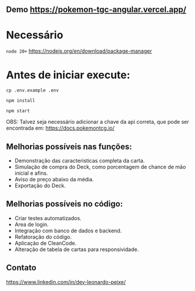 ## Demo https://pokemon-tgc-angular.vercel.app/

# Necessário
`node 20+`
https://nodejs.org/en/download/package-manager

# Antes de iniciar execute:

`cp .env.example .env`

`npm install`

`npm start`

OBS: Talvez seja necessário adicionar a chave da api correta, que pode ser encontrada em: https://docs.pokemontcg.io/

## Melhorias possíveis nas funções:
- Demonstração das caracteristicas completa da carta.
- Simulação de compra do Deck, como porcentagem de chance de mão inicial e afins.
- Aviso de preço abaixo da média.
- Exportação do Deck.

## Melhorias possíveis no código:
- Criar testes automatizados.
- Area de login.
- Integração com banco de dados e backend.
- Refatoração do código.
- Aplicação de CleanCode.
- Alteração de tabela de cartas para responsividade.

## Contato
https://www.linkedin.com/in/dev-leonardo-peixe/
